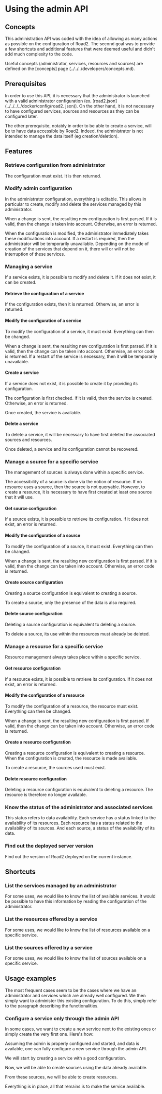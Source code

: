 # Using the admin API

## Concepts

This administration API was coded with the idea of allowing as many actions as possible on the configuration of Road2. The second goal was to provide a few shortcuts and additional features that were deemed useful and didn't add much complexity to the code.

Useful concepts (administrator, services, resources and sources) are defined on the [concepts] page (../../../developers/concepts.md).




## Prerequisites

In order to use this API, it is necessary that the administrator is launched with a valid administrator configuration (ex. [road2.json](../../../../docker/config/road2. json)). On the other hand, it is not necessary to have configured services, sources and resources as they can be configured later.

The other prerequisite, notably in order to be able to create a service, will be to have data accessible by Road2. Indeed, the administrator is not intended to manage the data itself (eg creation/deletion).





## Features

### Retrieve configuration from administrator

The configuration must exist. It is then returned.

### Modify admin configuration

In the administrator configuration, everything is editable. This allows in particular to create, modify and delete the services managed by this administrator.

When a change is sent, the resulting new configuration is first parsed. If it is valid, then the change is taken into account. Otherwise, an error is returned.

When the configuration is modified, the administrator immediately takes these modifications into account. If a restart is required, then the administrator will be temporarily unavailable. Depending on the mode of creation of the services that depend on it, there will or will not be interruption of these services.




### Managing a service

If a service exists, it is possible to modify and delete it. If it does not exist, it can be created.

#### Retrieve the configuration of a service

If the configuration exists, then it is returned. Otherwise, an error is returned.

#### Modify the configuration of a service

To modify the configuration of a service, it must exist. Everything can then be changed.

When a change is sent, the resulting new configuration is first parsed.
If it is valid, then the change can be taken into account. Otherwise, an error code is returned.
If a restart of the service is necessary, then it will be temporarily unavailable.

#### Create a service

If a service does not exist, it is possible to create it by providing its configuration.

The configuration is first checked. If it is valid, then the service is created. Otherwise, an error is returned.

Once created, the service is available.

#### Delete a service

To delete a service, it will be necessary to have first deleted the associated sources and resources.

Once deleted, a service and its configuration cannot be recovered.



### Manage a source for a specific service

The management of sources is always done within a specific service.

The accessibility of a source is done via the notion of resource. If no resource uses a source, then the source is not queryable. However, to create a resource, it is necessary to have first created at least one source that it will use.

#### Get source configuration

If a source exists, it is possible to retrieve its configuration. If it does not exist, an error is returned.

#### Modify the configuration of a source

To modify the configuration of a source, it must exist. Everything can then be changed.

When a change is sent, the resulting new configuration is first parsed.
If it is valid, then the change can be taken into account. Otherwise, an error code is returned.

#### Create source configuration

Creating a source configuration is equivalent to creating a source.

To create a source, only the presence of the data is also required.


#### Delete source configuration

Deleting a source configuration is equivalent to deleting a source.

To delete a source, its use within the resources must already be deleted.




### Manage a resource for a specific service

Resource management always takes place within a specific service.

#### Get resource configuration

If a resource exists, it is possible to retrieve its configuration. If it does not exist, an error is returned.

#### Modify the configuration of a resource

To modify the configuration of a resource, the resource must exist. Everything can then be changed.

When a change is sent, the resulting new configuration is first parsed.
If valid, then the change can be taken into account. Otherwise, an error code is returned.


#### Create a resource configuration

Creating a resource configuration is equivalent to creating a resource. When the configuration is created, the resource is made available.

To create a resource, the sources used must exist.

#### Delete resource configuration

Deleting a resource configuration is equivalent to deleting a resource. The resource is therefore no longer available.





### Know the status of the administrator and associated services

This status refers to data availability. Each service has a status linked to the availability of its resources. Each resource has a status related to the availability of its sources. And each source, a status of the availability of its data.





### Find out the deployed server version

Find out the version of Road2 deployed on the current instance.





## Shortcuts

### List the services managed by an administrator

For some uses, we would like to know the list of available services. It would be possible to have this information by reading the configuration of the administrator.

### List the resources offered by a service

For some uses, we would like to know the list of resources available on a specific service.

### List the sources offered by a service

For some uses, we would like to know the list of sources available on a specific service.




## Usage examples

The most frequent cases seem to be the cases where we have an administrator and services which are already well configured. We then simply want to administer this existing configuration. To do this, simply refer to the paragraph describing the functionalities.

### Configure a service only through the admin API

In some cases, we want to create a new service next to the existing ones or simply create the very first one. Here's how:

Assuming the admin is properly configured and started, and data is available, one can fully configure a new service through the admin API.

We will start by creating a service with a good configuration.

Now, we will be able to create sources using the data already available.

From these sources, we will be able to create resources.

Everything is in place, all that remains is to make the service available.